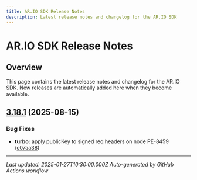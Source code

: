 ```yaml
---
title: AR.IO SDK Release Notes
description: Latest release notes and changelog for the AR.IO SDK
---
```


# AR.IO SDK Release Notes

## Overview

This page contains the latest release notes and changelog for the AR.IO SDK. New releases are automatically added here when they become available.

## [3.18.1](https://github.com/bobinstein/mock-sdk/compare/v3.18.0...v3.18.1) (2025-08-15)

### Bug Fixes

- **turbo:** apply publicKey to signed req headers on node PE-8459 ([c07aa38](https://github.com/ar-io/ar-io-sdk/commit/c07aa38b82f05bd7ce14c45ab912ac094ad1deb3))

---

_Last updated: 2025-01-27T10:30:00.000Z_
_Auto-generated by GitHub Actions workflow_